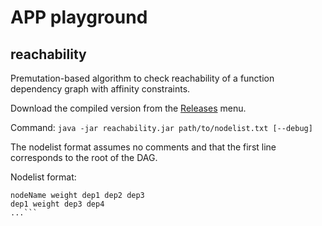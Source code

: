 # APP playground

## reachability
Premutation-based algorithm to check reachability of a function dependency graph with affinity constraints.

Download the compiled version from the [Releases](https://github.com/thesave/app_playground/releases) menu.

Command:
`java -jar reachability.jar path/to/nodelist.txt [--debug]`

The nodelist format assumes no comments and that the first line corresponds to the root of the DAG.

Nodelist format:
```
nodeName weight dep1 dep2 dep3
dep1 weight dep3 dep4 
...```

